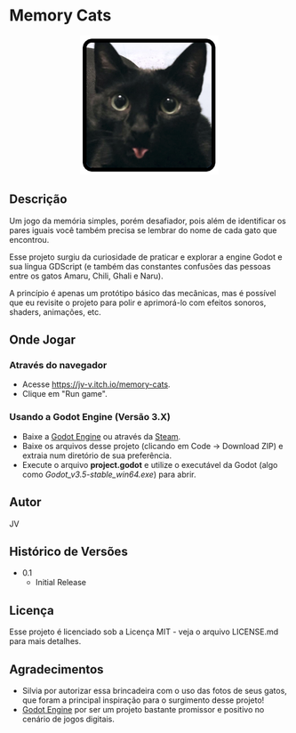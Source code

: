 # Memory Cats

<div align="center">
    <img src="https://github.com/jv-v/memory-cats/blob/main/assets/cards/chili1.png?raw=true">
</div>

## Descrição

Um jogo da memória simples, porém desafiador, pois além de identificar os pares iguais você também precisa se lembrar do nome de cada gato que encontrou.

Esse projeto surgiu da curiosidade de praticar e explorar a engine Godot e sua língua GDScript (e também das constantes confusões das pessoas entre os gatos Amaru, Chili, Ghali e Naru).

A princípio é apenas um protótipo básico das mecânicas, mas é possível que eu revisite o projeto para polir e aprimorá-lo com efeitos sonoros, shaders, animações, etc.

## Onde Jogar

### Através do navegador 

* Acesse https://jv-v.itch.io/memory-cats.
* Clique em "Run game".

### Usando a Godot Engine (Versão 3.X)

* Baixe a [Godot Engine](https://godotengine.org/download) ou através da [Steam](https://store.steampowered.com/app/404790/Godot_Engine/).
* Baixe os arquivos desse projeto (clicando em Code -> Download ZIP) e extraia num diretório de sua preferência.
* Execute o arquivo **project.godot** e utilize o executável da Godot (algo como *Godot_v3.5-stable_win64.exe*) para abrir.

## Autor

JV

## Histórico de Versões

* 0.1
    * Initial Release

## Licença

Esse projeto é licenciado sob a Licença MIT - veja o arquivo LICENSE.md para mais detalhes.

## Agradecimentos

* Silvia por autorizar essa brincadeira com o uso das fotos de seus gatos, que foram a principal inspiração para o surgimento desse projeto!
* [Godot Engine](https://github.com/godotengine/godot) por ser um projeto bastante promissor e positivo no cenário de jogos digitais.